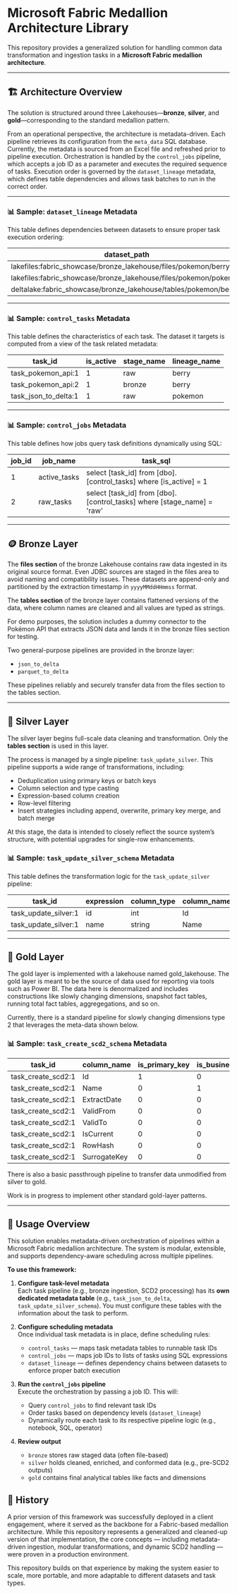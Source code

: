 
# Microsoft Fabric Medallion Architecture Library

This repository provides a generalized solution for handling common data transformation and ingestion tasks in a **Microsoft Fabric medallion architecture**.

---

## 🏗️ Architecture Overview

The solution is structured around three Lakehouses—**bronze**, **silver**, and **gold**—corresponding to the standard medallion pattern.

From an operational perspective, the architecture is metadata-driven. Each pipeline retrieves its configuration from the `meta_data` SQL database. Currently, the metadata is sourced from an Excel file and refreshed prior to pipeline execution. Orchestration is handled by the `control_jobs` pipeline, which accepts a job ID as a parameter and executes the required sequence of tasks. Execution order is governed by the `dataset_lineage` metadata, which defines table dependencies and allows task batches to run in the correct order.

---

### 📊 Sample: `dataset_lineage` Metadata

This table defines dependencies between datasets to ensure proper task execution ordering:


| dataset_path                                              		| parent_path                                                 		|
|-----------------------------------------------------------------------|-----------------------------------------------------------------------|
| lakefiles:fabric_showcase/bronze_lakehouse/files/pokemon/berry 	|                                                             		|
| lakefiles:fabric_showcase/bronze_lakehouse/files/pokemon/pokemon 	|                                                          		|
| deltalake:fabric_showcase/bronze_lakehouse/tables/pokemon/berry 	| lakefiles:fabric_showcase/bronze_lakehouse/files/pokemon/berry 	|


---

### 📊 Sample: `control_tasks` Metadata

This table defines the characteristics of each task. The dataset it targets is computed from a view of the task related metadata:


| task_id             | is_active | stage_name | lineage_name |
|---------------------|-----------|------------|---------------|
| task_pokemon_api:1  | 1         | raw        | berry         |
| task_pokemon_api:2  | 1         | bronze     | berry         |
| task_json_to_delta:1| 1         | raw        | pokemon       |


---

### 📊 Sample: `control_jobs` Metadata

This table defines how jobs query task definitions dynamically using SQL:


| job_id | job_name     | task_sql                                                               |
|--------|--------------|------------------------------------------------------------------------|
| 1      | active_tasks | select [task_id] from [dbo].[control_tasks] where [is_active] = 1      |
| 2      | raw_tasks    | select [task_id] from [dbo].[control_tasks] where [stage_name] = 'raw' |


---

## 🪙 Bronze Layer

The **files section** of the bronze Lakehouse contains raw data ingested in its original source format. Even JDBC sources are staged in the files area to avoid naming and compatibility issues. These datasets are append-only and partitioned by the extraction timestamp in `yyyyMMddHHmmss` format.

The **tables section** of the bronze layer contains flattened versions of the data, where column names are cleaned and all values are typed as strings.

For demo purposes, the solution includes a dummy connector to the Pokémon API that extracts JSON data and lands it in the bronze files section for testing.

Two general-purpose pipelines are provided in the bronze layer:

- `json_to_delta`
- `parquet_to_delta`

These pipelines reliably and securely transfer data from the files section to the tables section.

---

## 🥈 Silver Layer

The silver layer begins full-scale data cleaning and transformation. Only the **tables section** is used in this layer.

The process is managed by a single pipeline: `task_update_silver`. This pipeline supports a wide range of transformations, including:

- Deduplication using primary keys or batch keys
- Column selection and type casting
- Expression-based column creation
- Row-level filtering
- Insert strategies including append, overwrite, primary key merge, and batch merge

At this stage, the data is intended to closely reflect the source system’s structure, with potential upgrades for single-row enhancements.

### 📊 Sample: `task_update_silver_schema` Metadata

This table defines the transformation logic for the `task_update_silver` pipeline:


| task_id             | expression | column_type | column_name | column_order | is_filter | is_primary_key | is_batch_key | is_order_by | is_output | is_partition_by |
|---------------------|------------|-------------|-------------|--------------|-----------|----------------|--------------|-------------|-----------|------------------|
| task_update_silver:1| id         | int         | Id          | 1            | 0         | 1              | 0            | 0           | 1         | 0                |
| task_update_silver:1| name       | string      | Name        | 2            | 0         | 0              | 0            | 0           | 1         | 0                |


---

## 🥇 Gold Layer

The gold layer is implemented with a lakehouse named gold_lakehouse. The gold layer is meant to be the source of data used for reporting via tools such as Power BI. The data here is denormalized and includes constructions like slowly changing dimensions, snapshot fact tables, running total fact tables, aggregegations, and so on. 

Currently, there is a standard pipeline for slowly changing dimensions type 2 that leverages the meta-data shown below.

### 📊 Sample: `task_create_scd2_schema` Metadata

| task_id            | column_name  | is_primary_key | is_business_key | is_date_key | is_valid_from | is_valid_to | is_is_current | is_row_hash | is_surrogate_key |
|--------------------|--------------|----------------|-----------------|-------------|---------------|-------------|---------------|-------------|------------------|
| task_create_scd2:1 | Id           | 1              | 0               | 0           | 0             | 0           | 0             | 0           | 0                |
| task_create_scd2:1 | Name         | 0              | 1               | 0           | 0             | 0           | 0             | 0           | 0                |
| task_create_scd2:1 | ExtractDate  | 0              | 0               | 1           | 0             | 0           | 0             | 0           | 0                |
| task_create_scd2:1 | ValidFrom    | 0              | 0               | 0           | 1             | 0           | 0             | 0           | 0                |
| task_create_scd2:1 | ValidTo      | 0              | 0               | 0           | 0             | 1           | 0             | 0           | 0                |
| task_create_scd2:1 | IsCurrent    | 0              | 0               | 0           | 0             | 0           | 1             | 0           | 0                |
| task_create_scd2:1 | RowHash      | 0              | 0               | 0           | 0             | 0           | 0             | 1           | 0                |
| task_create_scd2:1 | SurrogateKey | 0              | 0               | 0           | 0             | 0           | 0             | 0           | 1                |

There is also a basic passthrough pipeline to transfer data unmodified from silver to gold.

Work is in progress to implement other standard gold-layer patterns.

---

## 🚀 Usage Overview

This solution enables metadata-driven orchestration of pipelines within a Microsoft Fabric medallion architecture. The system is modular, extensible, and supports dependency-aware scheduling across multiple pipelines.

**To use this framework:**

1. **Configure task-level metadata**  
   Each task pipeline (e.g., bronze ingestion, SCD2 processing) has its **own dedicated metadata table** (e.g., `task_json_to_delta`, `task_update_silver_schema`). You must configure these tables with the information about the task to perform.

2. **Configure scheduling metadata**  
   Once individual task metadata is in place, define scheduling rules:
   - `control_tasks` — maps task metadata tables to runnable task IDs
   - `control_jobs` — maps job IDs to lists of tasks using SQL expressions
   - `dataset_lineage` — defines dependency chains between datasets to enforce proper batch execution

3. **Run the `control_jobs` pipeline**  
   Execute the orchestration by passing a job ID. This will:
   - Query `control_jobs` to find relevant task IDs
   - Order tasks based on dependency levels (`dataset_lineage`)
   - Dynamically route each task to its respective pipeline logic (e.g., notebook, SQL, operator)

4. **Review output**  
   - `bronze` stores raw staged data (often file-based)
   - `silver` holds cleaned, enriched, and conformed data (e.g., pre-SCD2 outputs)
   - `gold` contains final analytical tables like facts and dimensions


## 📘 History

A prior version of this framework was successfully deployed in a client engagement, where it served as the backbone for a Fabric-based medallion architecture. While this repository represents a generalized and cleaned-up version of that implementation, the core concepts — including metadata-driven ingestion, modular transformations, and dynamic SCD2 handling — were proven in a production environment.

This repository builds on that experience by making the system easier to scale, more portable, and more adaptable to different datasets and task types.
